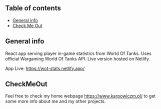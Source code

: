 ## Table of contents
* [General info](#general-info)
* [Check Me Out](#CheckMeOut)


## General info
React app serving player in-game statistics from World Of Tanks. Uses official Wargaming World Of Tanks API. Live version hosted on Netlify.

App Live: https://wot-stats.netlify.app/

	
## CheckMeOut
Feel free to check my home webpage https://www.karpowiczm.pl/ to get some more info about me and my other projects. 

